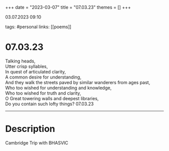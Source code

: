+++
date = "2023-03-07"
title = "07.03.23"
themes = []
+++

03.07.2023 09:10

tags: #personal
links: [[poems]]

# 07.03.23
Talking heads,  
Utter crisp syllables,  
In quest of articulated clarity,  
A common desire for understanding,  
And they walk the streets paved by similar wanderers from ages past,  
Who too wished for understanding and knowledge,  
Who too wished for truth and clarity,  
O Great towering walls and deepest libraries,  
Do you contain such lofty things?
07.03.23

---
# Description
Cambridge Trip with BHASVIC
